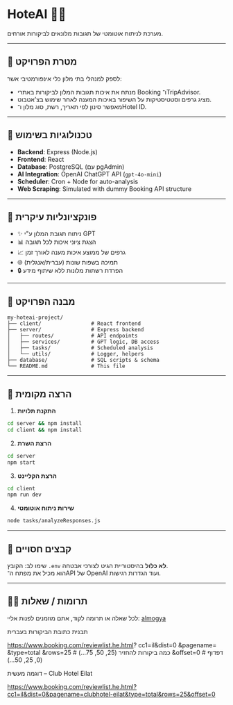 # HoteAI 🏨🤖

מערכת לניתוח אוטומטי של תגובות מלונאים לביקורות אורחים.

---

## 🎯 מטרת הפרויקט

לספק למנהלי בתי מלון כלי אינפורמטיבי אשר:
- מנתח את איכות תגובות המלון לביקורות באתרי Booking ו־TripAdvisor.
- מציג גרפים וסטטיסטיקות על השיפור באיכות המענה לאחר שימוש בצ'אטבוט.
- מאפשר סינון לפי תאריך, רשת, סוג מלון ו־Hotel ID.

---

## 🧠 טכנולוגיות בשימוש

- **Backend**: Express (Node.js)
- **Frontend**: React
- **Database**: PostgreSQL (עם pgAdmin)
- **AI Integration**: OpenAI ChatGPT API (`gpt-4o-mini`)
- **Scheduler**: Cron + Node for auto-analysis
- **Web Scraping**: Simulated with dummy Booking API structure

---

## 🧪 פונקציונליות עיקרית

- ✨ ניתוח תגובת המלון ע"י GPT
- 📊 הצגת ציוני איכות לכל תגובה
- 📈 גרפים של ממוצע איכות מענה לאורך זמן
- 🌐 תמיכה בשפות שונות (עברית/אנגלית)
- 🔒 הפרדת רשתות מלונות ללא שיתוף מידע

---

## 📁 מבנה הפרויקט

```
my-hoteai-project/
├── client/                # React frontend
├── server/                # Express backend
│   ├── routes/            # API endpoints
│   ├── services/          # GPT logic, DB access
│   ├── tasks/             # Scheduled analysis
│   └── utils/             # Logger, helpers
├── database/              # SQL scripts & schema
└── README.md              # This file
```

---

## 🚀 הרצה מקומית

1. **התקנת תלויות**
```bash
cd server && npm install
cd client && npm install
```

2. **הרצת השרת**
```bash
cd server
npm start
```

3. **הרצת הקליינט**
```bash
cd client
npm run dev
```

4. **שירות ניתוח אוטומטי**
```bash
node tasks/analyzeResponses.js
```

---

## 🔐 קבצים חסויים
שימו לב: הקובץ `.env` **לא כלול** בהיסטוריית הגיט לצורכי אבטחה.  
הוא מכיל את מפתח ה־API של OpenAI ועוד הגדרות רגישות.

---

## 🙋‍♀️ תרומות / שאלות

לכל שאלה או תרומה לקוד, אתם מוזמנים לפנות אליי:
[almogya](https://github.com/almogya)


תבנית כתובת הביקורות בעברית

https://www.booking.com/reviewlist.he.html?
   cc1=il&dist=0
   &pagename=<SLUG>
   &type=total
   &rows=25        # כמה ביקורות להחזיר (25, 50, 75…)
   &offset=0       # דפדוף (0, 25, 50…)

דוגמה מעשית – Club Hotel Eilat

https://www.booking.com/reviewlist.he.html?cc1=il&dist=0&pagename=clubhotel-eilat&type=total&rows=25&offset=0
